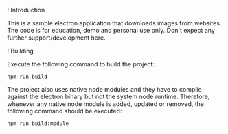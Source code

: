 
! Introduction

This is a sample electron application that downloads images from websites. The code is
for education, demo and personal use only. Don't expect any further support/development
here.

! Building

Execute the following command to build the project:

	npm run build

The project also uses native node modules and they have to compile against the electron
binary but not the system node runtime. Therefore, whenever any native node module is
added, updated or removed, the following command should be executed:

	npm run build:module


